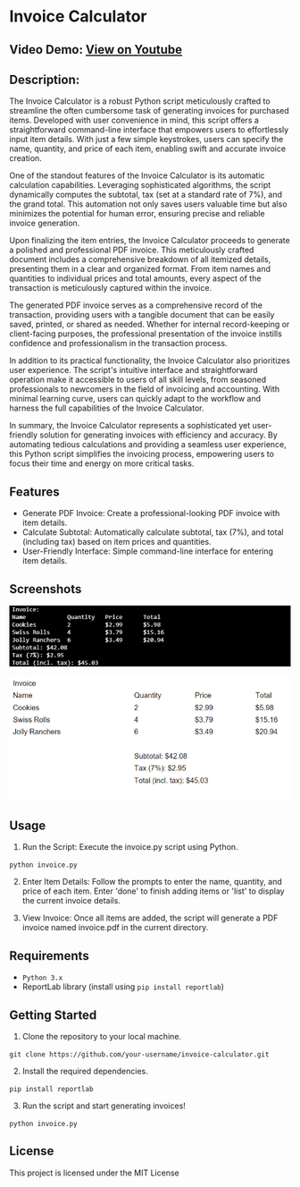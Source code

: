 # Invoice Calculator

## Video Demo:  [View on Youtube](https://youtu.be/yNR6ansAq0c?si=AxDi3fC_qxqznXtY)
## Description:
The Invoice Calculator is a robust Python script meticulously crafted to streamline the often cumbersome task of generating invoices for purchased items. Developed with user convenience in mind, this script offers a straightforward command-line interface that empowers users to effortlessly input item details. With just a few simple keystrokes, users can specify the name, quantity, and price of each item, enabling swift and accurate invoice creation.

One of the standout features of the Invoice Calculator is its automatic calculation capabilities. Leveraging sophisticated algorithms, the script dynamically computes the subtotal, tax (set at a standard rate of 7%), and the grand total. This automation not only saves users valuable time but also minimizes the potential for human error, ensuring precise and reliable invoice generation.

Upon finalizing the item entries, the Invoice Calculator proceeds to generate a polished and professional PDF invoice. This meticulously crafted document includes a comprehensive breakdown of all itemized details, presenting them in a clear and organized format. From item names and quantities to individual prices and total amounts, every aspect of the transaction is meticulously captured within the invoice.

The generated PDF invoice serves as a comprehensive record of the transaction, providing users with a tangible document that can be easily saved, printed, or shared as needed. Whether for internal record-keeping or client-facing purposes, the professional presentation of the invoice instills confidence and professionalism in the transaction process.

In addition to its practical functionality, the Invoice Calculator also prioritizes user experience. The script's intuitive interface and straightforward operation make it accessible to users of all skill levels, from seasoned professionals to newcomers in the field of invoicing and accounting. With minimal learning curve, users can quickly adapt to the workflow and harness the full capabilities of the Invoice Calculator.

In summary, the Invoice Calculator represents a sophisticated yet user-friendly solution for generating invoices with efficiency and accuracy. By automating tedious calculations and providing a seamless user experience, this Python script simplifies the invoicing process, empowering users to focus their time and energy on more critical tasks.

## Features
- Generate PDF Invoice: Create a professional-looking PDF invoice with item details.
- Calculate Subtotal: Automatically calculate subtotal, tax (7%), and total (including tax) based on item prices and quantities.
- User-Friendly Interface: Simple command-line interface for entering item details.

## Screenshots
![Console Invoice](./assets/console_invoice.png)

![Invoice PDF](./assets/invoice.png)

## Usage
1. Run the Script: Execute the invoice.py script using Python.

`python invoice.py`

2. Enter Item Details: Follow the prompts to enter the name, quantity, and price of each item. Enter 'done' to finish adding items or 'list' to display the current invoice details.

3. View Invoice: Once all items are added, the script will generate a PDF invoice named invoice.pdf in the current directory.

## Requirements
- `Python 3.x`
- ReportLab library (install using `pip install reportlab`)

## Getting Started
1. Clone the repository to your local machine.

`git clone https://github.com/your-username/invoice-calculator.git`

2. Install the required dependencies.

`pip install reportlab`

3. Run the script and start generating invoices!

`python invoice.py`

## License
This project is licensed under the MIT License
